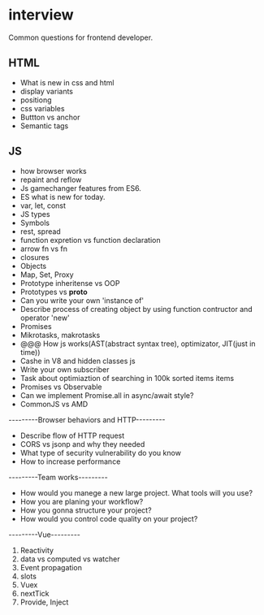 # interview
Common questions for frontend developer.

## HTML
- What is new in css and html
- display variants
- positiong
- css variables
- Buttton vs anchor
- Semantic tags

## JS
- how browser works
- repaint and reflow
- Js gamechanger features from ES6.
- ES what is new for today.
- var, let, const
- JS types
- Symbols
- rest, spread
- function expretion vs function declaration
- arrow fn vs fn
- closures
- Objects
- Map, Set, Proxy
- Prototype inheritense vs OOP
- Prototypes vs __proto__
- Can you write your own 'instance of'
- Describe process of creating object by using function contructor and operator 'new'
- Promises
- Mikrotasks, makrotasks
- @@@ How js works(AST(abstract syntax tree), optimizator, JIT(just in time))
- Cashe in V8 and hidden classes js
- Write your own subscriber
- Task about optimiaztion of searching in 100k sorted items items
- Promises vs Observable
- Can we implement Promise.all in async/await style?
- CommonJS vs AMD

---------Browser behaviors and HTTP---------
- Describe flow of HTTP request
- CORS vs jsonp and why they needed
- What type of security vulnerability do you know
- How to increase performance

---------Team works---------
- How would you manege a new large project. What tools will you use?
- How you are planing your workflow?
- How you gonna structure your project?
- How would you control code quality on your project?

---------Vue---------
1) Reactivity
2) data vs computed vs watcher
3) Event propagation
4) slots
5) Vuex
6) nextTick
7) Provide, Inject

<template>
  <h1>Hello</h1>
</template>

<script>
export default {
  name: 'Hello',
  data: {
    value: 1
  },
  mounted() {
    for (i = 0; i < 100; i++ ) {
      this.value = this.value++;
    }
  }
}
</script>
